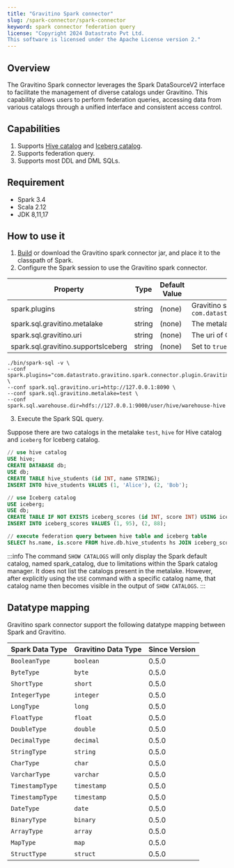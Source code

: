 ```yaml
---
title: "Gravitino Spark connector"
slug: /spark-connector/spark-connector
keyword: spark connector federation query 
license: "Copyright 2024 Datastrato Pvt Ltd.
This software is licensed under the Apache License version 2."
---
```


## Overview

The Gravitino Spark connector leverages the Spark DataSourceV2 interface to facilitate the management of diverse catalogs under Gravitino. This capability allows users to perform federation queries, accessing data from various catalogs through a unified interface and consistent access control.

## Capabilities

1. Supports [Hive catalog](spark-catalog-hive.md) and [Iceberg catalog](spark-catalog-iceberg.md).
2. Supports federation query.
3. Supports most DDL and DML SQLs.

## Requirement

* Spark 3.4
* Scala 2.12
* JDK 8,11,17

## How to use it

1. [Build](../how-to-build.md) or download the Gravitino spark connector jar, and place it to the classpath of Spark.
2. Configure the Spark session to use the Gravitino spark connector.

| Property                            | Type   | Default Value | Description                                                                                         | Required | Since Version |
|-------------------------------------|--------|---------------|-----------------------------------------------------------------------------------------------------|----------|---------------|
| spark.plugins                       | string | (none)        | Gravitino spark plugin name, `com.datastrato.gravitino.spark.connector.plugin.GravitinoSparkPlugin` | Yes      | 0.5.0         |
| spark.sql.gravitino.metalake        | string | (none)        | The metalake name that spark connector used to request to Gravitino.                                | Yes      | 0.5.0         |
| spark.sql.gravitino.uri             | string | (none)        | The uri of Gravitino server address.                                                                | Yes      | 0.5.0         |
| spark.sql.gravitino.supportsIceberg | string | (none)        | Set to `true` to use Gravitino Iceberg catalog.                                                     | No       | 0.5.1         |

```shell
./bin/spark-sql -v \
--conf spark.plugins="com.datastrato.gravitino.spark.connector.plugin.GravitinoSparkPlugin" \
--conf spark.sql.gravitino.uri=http://127.0.0.1:8090 \
--conf spark.sql.gravitino.metalake=test \
--conf spark.sql.warehouse.dir=hdfs://127.0.0.1:9000/user/hive/warehouse-hive
```

3. Execute the Spark SQL query. 

Suppose there are two catalogs in the metalake `test`, `hive` for Hive catalog and `iceberg` for Iceberg catalog. 

```sql
// use hive catalog
USE hive;
CREATE DATABASE db;
USE db;
CREATE TABLE hive_students (id INT, name STRING);
INSERT INTO hive_students VALUES (1, 'Alice'), (2, 'Bob');

// use Iceberg catalog
USE iceberg;
USE db;
CREATE TABLE IF NOT EXISTS iceberg_scores (id INT, score INT) USING iceberg;
INSERT INTO iceberg_scores VALUES (1, 95), (2, 88);

// execute federation query between hive table and iceberg table
SELECT hs.name, is.score FROM hive.db.hive_students hs JOIN iceberg_scores is ON hs.id = is.id;
```

:::info
The command `SHOW CATALOGS` will only display the Spark default catalog, named spark_catalog, due to limitations within the Spark catalog manager. It does not list the catalogs present in the metalake. However, after explicitly using the `USE` command with a specific catalog name, that catalog name then becomes visible in the output of `SHOW CATALOGS`.
:::

## Datatype mapping

Gravitino spark connector support the following datatype mapping between Spark and Gravitino.

| Spark Data Type | Gravitino Data Type | Since Version |
|-----------------|---------------------|---------------|
| `BooleanType`   | `boolean`           | 0.5.0         |
| `ByteType`      | `byte`              | 0.5.0         |
| `ShortType`     | `short`             | 0.5.0         |
| `IntegerType`   | `integer`           | 0.5.0         |
| `LongType`      | `long`              | 0.5.0         |
| `FloatType`     | `float`             | 0.5.0         |
| `DoubleType`    | `double`            | 0.5.0         |
| `DecimalType`   | `decimal`           | 0.5.0         |
| `StringType`    | `string`            | 0.5.0         |
| `CharType`      | `char`              | 0.5.0         |
| `VarcharType`   | `varchar`           | 0.5.0         |
| `TimestampType` | `timestamp`         | 0.5.0         |
| `TimestampType` | `timestamp`         | 0.5.0         |
| `DateType`      | `date`              | 0.5.0         |
| `BinaryType`    | `binary`            | 0.5.0         |
| `ArrayType`     | `array`             | 0.5.0         |
| `MapType`       | `map`               | 0.5.0         |
| `StructType`    | `struct`            | 0.5.0         |